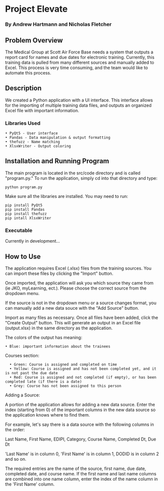 # Project Elevate
### By Andrew Hartmann and Nicholas Fletcher

## Problem Overview

The Medical Group at Scott Air Force Base needs a system that outputs a report card for names and due dates for electronic training. Currently, this training data is pulled from many different sources and manually added to Excel. This process is very time consuming, and the team would like to automate this process.

## Description

We created a Python application with a UI interface. This interface allows for the importing of multiple training data files, and outputs an organized Excel file with important information.

### Libraries Used

    • PyQt5 - User interface
    • Pandas - Data manipulation & output formatting
    • thefuzz - Name matching
    • XlsxWriter - Output coloring

## Installation and Running Program

The main program is located in the src/code directory and is called "program.py." To run the application, simply cd into that directory and type:

    python program.py

Make sure all the libraries are installed. You may need to run:

    pip install PyQt5
    pip install Pandas
    pip install thefuzz
    pip intall XlsxWriter

### Executable

Currently in development...

## How to Use

The application requires Excel (.xlsx) files from the training sources. You can import these files by clicking the "Import" button. 

Once imported, the application will ask you which source they came from (ie JKO, myLearning, ect.). Please choose the correct source from the dropdown menu. 

If the source is not in the dropdown menu or a source changes format, you can manually add a new data souce with the "Add Source" button.

Import as many files as necessary. Once all files have been added, click the "Create Output" button. This will generate an output in an Excel file (output.xlsx) in the same directory as the application.

The colors of the output has meaning:

    • Blue: important information about the trainees

Courses section:

      • Green: Course is assigned and completed on time
      • Yellow: Course is assigned and has not been completed yet, and it is not past the due date
      • Red: Course is assigned and not completed (if empty), or has been completed late (if there is a date)
      • Grey: Course has not been assigned to this person

Adding a Source:

A portion of the application allows for adding a new data source. Enter the index (starting from 0) of the important columns in the new data source so the application knows where to find them.

For example, let's say there is a data source with the following columns in the order:

Last Name, First Name, EDIPI, Category, Course Name, Completed Dt, Due Dt

'Last Name' is in column 0, 'First Name' is in column 1, DODID is in column 2 and so on.

The required entries are the name of the source, first name, due date, completed date, and course name. If the first name and last name columns are combined into one name column, enter the index of the name column in the 'First Name' column.
